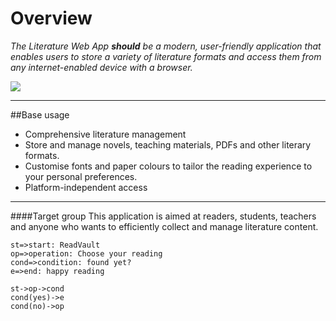 # Overview
*The Literature Web App **should** be a modern, user-friendly application that enables users to 
store a variety of literature formats and access them from any internet-enabled device with a browser.*

![](https://img.shields.io/github/issues/pandao/editor.md.svg)

---

##Base usage
- Comprehensive literature management
- Store and manage novels, teaching materials, PDFs and other literary formats.
- Customise fonts and paper colours to tailor the reading experience to your personal preferences.
- Platform-independent access


---

####Target group
This application is aimed at readers, students, teachers and anyone who wants to efficiently collect and manage literature content.

```flow
st=>start: ReadVault
op=>operation: Choose your reading
cond=>condition: found yet?
e=>end: happy reading

st->op->cond
cond(yes)->e
cond(no)->op
```
